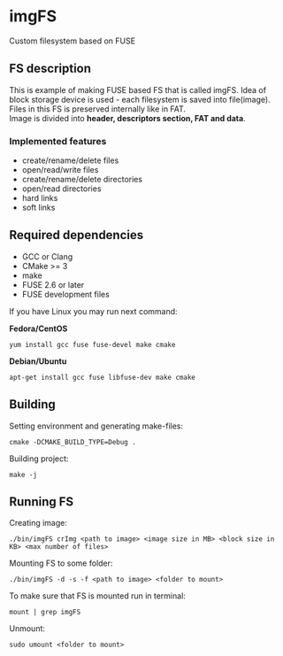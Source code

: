 # imgFS
Custom filesystem based on FUSE

## FS description
This is example of making FUSE based FS that is called imgFS. Idea of block storage device is used - each filesystem is saved into file(image). Files in this FS is preserved internally like in FAT.</br>
Image is divided into **header, descriptors section, FAT and data**.
### Implemented features
- create/rename/delete files
- open/read/write files
- create/rename/delete directories
- open/read directories
- hard links
- soft links

## Required dependencies
- GCC or Clang
- CMake >= 3
- make
- FUSE 2.6 or later
- FUSE development files

If you have Linux you may run next command:</br>

**Fedora/CentOS**
```
yum install gcc fuse fuse-devel make cmake
```
**Debian/Ubuntu**</br>
```
apt-get install gcc fuse libfuse-dev make cmake
```
## Building
Setting environment and generating make-files:
```
cmake -DCMAKE_BUILD_TYPE=Debug .
```
Building project:</br>
```
make -j
```
## Running FS
Creating image:
```
./bin/imgFS crImg <path to image> <image size in MB> <block size in KB> <max number of files>
```
Mounting FS to some folder:</br>
```
./bin/imgFS -d -s -f <path to image> <folder to mount>
```
To make sure that FS is mounted run in terminal:</br>
```
mount | grep imgFS
```
Unmount:</br>
```
sudo umount <folder to mount>
```
